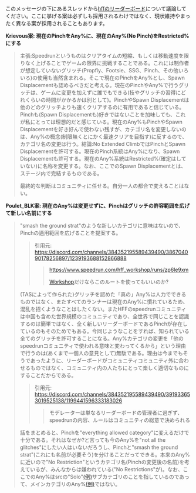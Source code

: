 このメッセージの下にあるスレッドから[hffのリーダーボード](https://www.speedrun.com/hff)について議論してください。ここに挙げる案は必ずしも採用されるわけではなく、現状維持やまったく異なる案が採用されることもあります。

**Krievous案: 現在のPinchをAny%に、現在のAny%(No Pinch)をRestricted%にする**

> 主張:Speedrunというものはクリアタイムの短縮、もしくは移動速度を限りなく上げることでゲームの限界に挑戦することである。これには制作者が想定していないグリッチ(Propfly、Footsie、SSG、Pinch、その他いろいろ)の使用も当然含まれる。そこで現在のPinchをAny%とし、Spawn Displacementも認めるべきだと考える。現在のPinchやAny%で行うグリッチは、ゲームに変更を加えずに誰でもできる(技やグリッチの習得にどれくらいの時間がかかるかは別として)。PinchやSpawn Displacementは他のどのグリッチよりも速くクリアするのに有用であると信じている。Pinchも(Spawn Displacementも)好きではないことを加味しても、これが私にとっては理想的だと感じている。現在のAny%もPinchやSpawn Displacementを好き好んで使わない残すが、カテゴリ名を変更しないのは、Any%の概念(制限無くとにかく最速クリアを目指す)に反するので、カテゴリ名の変更は行う。結論:No Extended ClimbではPinchとSpawn Displacementを許可する。現在のPinch系統はAny%になり、Spawn Displacementも許可する。現在のAny%系統はRestricted%(確定はしていない)に名称を変更する。なお、ここでのSpawn Displacementとは、ステージ内で完結するものである。
> 
> 最終的な判断はコミュニティに任せる。自分一人の都合で変えることはない。

**Poulet_BLK案: 現在のAny%は変更せずに、Pinchはグリッチの許容範囲を広げて新しい名前にする**

> "smash the ground strat"のような新しいカテゴリに意味はないので、Pinchの適用範囲を広げることを提案する。
> > 引用元: https://discord.com/channels/384352195589439490/386704090178256897/1239193688152866888
> > > https://www.speedrun.com/hff_workshop/runs/zp6le9xm
> > > 
> > > [Workshop](https://www.speedrun.com/hff_workshop)だけならこのルートを使ってもいいのか?
> > > 
> (TASによって作られた)グリッチを認めた「真の」Any%は人力でできるものではなく、またすべてのランナーは現在のAny%に慣れているため、混乱を招くようなことはしたくない。またHFFのspeedrunコミュニティは中国も含めた世界規模のコミュニティであり、全世界で同じことを認識するのは簡単ではなく、全く新しいリーダーボードであるPinchが存在しているのもそのためでもある。今同じようなことをすれば、知られている全てのグリッチを許可することになる。Any%カテゴリの変更を「他のspeedrunコミュニティで使われる意味と変わってくるから」という理由で行うのは(あくまで一個人の意見として)無駄である。理由は今までもそうであったように、リーダーボードがコミュニティコミュニティ外に合わせるものではなく、コミュニティ内の人たちにとって楽しく適切なものにすることだからである。
> > 引用元: https://discord.com/channels/384352195589439490/391933653019525138/1199441596333183026
> > > モデレーターは単なるリーダーボードの管理者に過ぎず、speedrunの内容、ルールはコミュニティの総意で決められる
> > >
> 話をまとめると、Pinchを"everything allowed category"に変えるだけで十分である。それはなぜか?と言っても今のAny%を"not all the glitches"にしたい人はいないだろうし、Pinchと"smash the ground strat"(これにも名前が必要そう)を分けることだってできる。本来のAny%に近いので"No Restriction"というカテゴリ名(Pinchの変更後の名前)を考えているが、みんなからは嫌われている("No Restrictions"が)。なお、ここでのAny%はsrcの"Solo"[(例)](https://www.speedrun.com/hff?h=Aztec-Solo&x=7dg9n7lk-ql6gqej8.810xg0o1)サブカテゴリのことを指しているのであって、メインカテゴリのAny%[(例)](https://www.speedrun.com/hff?h=Any-Solo&x=n2yo3jzd-r8ro0328.81449kk1)ではない。
